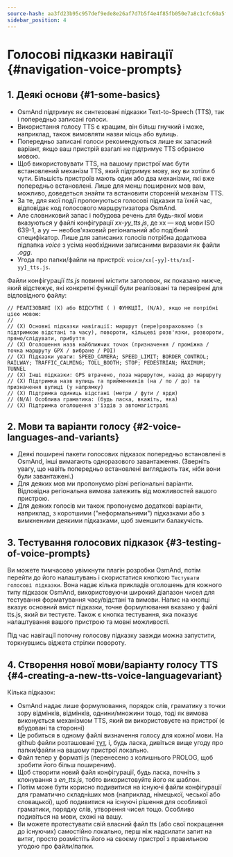 ```yaml
---
source-hash: aa3fd23b95c957def9ede8e26af7d7b5f4e4f85fb050e7a8c1cfc60a5f8eeb64
sidebar_position: 4
---
```


# Голосові підказки навігації {#navigation-voice-prompts}

## 1. Деякі основи {#1-some-basics}

* OsmAnd підтримує як синтезовані підказки Text-to-Speech (TTS), так і попередньо записані голоси.
* Використання голосу TTS є кращим, він більш гнучкий і може, наприклад, також вимовляти назви місць або вулиць.
* Попередньо записані голоси рекомендуються лише як запасний варіант, якщо ваш пристрій взагалі не підтримує TTS обраною мовою.
* Щоб використовувати TTS, на вашому пристрої має бути встановлений механізм TTS, який підтримує мову, яку ви хотіли б чути. Більшість пристроїв мають один або два механізми, які вже попередньо встановлені. Лише для менш поширених мов вам, можливо, доведеться знайти та встановити сторонній механізм TTS.
* За те, для якої події пропонуються голосові підказки та їхній час, відповідає код голосового маршрутизатора OsmAnd.
* Але словниковий запас і побудова речень для будь-якої мови вказуються у файлі конфігурації _xx-yy_tts.js_, де xx — код мови ISO 639-1, а yy — необов'язковий регіональний або подібний специфікатор. Лише для записаних голосів потрібна додаткова підпапка _voice_ з усіма необхідними записаними виразами як файли _.ogg_.
* Угода про папки/файли на пристрої: `voice/xx[-yy]-tts/xx[-yy]_tts.js`.

Файли конфігурації _tts.js_ повинні містити заголовок, як показано нижче, який відстежує, які конкретні функції були реалізовані та перевірені для відповідного файлу:

```
// РЕАЛІЗОВАНІ (X) або ВІДСУТНІ ( ) ФУНКЦІЇ, (N/A), якщо не потрібні цією мовою:
//
// (X) Основні підказки навігації: маршрут (пере)розраховано (з підтримкою відстані та часу), повороти, кільцеві розв'язки, розвороти, прямо/слідувати, прибуття
// (X) Оголошення назв найближчих точок (призначення / проміжна / точка маршруту GPX / вибране / POI)
// (X) Підказки уваги: SPEED_CAMERA; SPEED_LIMIT; BORDER_CONTROL; RAILWAY; TRAFFIC_CALMING; TOLL_BOOTH; STOP; PEDESTRIAN; MAXIMUM; TUNNEL
// (X) Інші підказки: GPS втрачено, поза маршрутом, назад до маршруту
// (X) Підтримка назв вулиць та прийменників (на / по / до) та призначення вулиці (у напрямку)
// (X) Підтримка одиниць відстані (метри / фути / ярди)
// (N/A) Особлива граматика: (будь ласка, вкажіть, яка)
// (X) Підтримка оголошення з'їздів з автомагістралі
```

## 2. Мови та варіанти голосу {#2-voice-languages-and-variants}

* Деякі поширені пакети голосових підказок попередньо встановлені в OsmAnd, інші вимагають одноразового завантаження. (Зверніть увагу, що навіть попередньо встановлені виглядають так, ніби вони були завантажені.)
* Для деяких мов ми пропонуємо різні регіональні варіанти. Відповідна регіональна вимова залежить від можливостей вашого пристрою.
* Для деяких голосів ми також пропонуємо додаткові варіанти, наприклад, з коротшими ("неформальними") підказками або з вимкненими деякими підказками, щоб зменшити балакучість.

## 3. Тестування голосових підказок {#3-testing-of-voice-prompts}

Ви можете тимчасово увімкнути плагін розробки OsmAnd, потім перейти до його налаштувань і скористатися кнопкою `Тестувати голосові підказки`. Вона надає кілька прикладів оголошень для кожного типу підказок OsmAnd, використовуючи широкий діапазон чисел для тестування форматування часу/відстані та вимови. Напис на кнопці вказує основний вміст підказки, точне формулювання вказано у файлі tts.js, який ви тестуєте.
Також є кнопка тестування, яка показує налаштування вашого пристрою та мовні можливості.

Під час навігації поточну голосову підказку завжди можна запустити, торкнувшись віджета стрілки повороту.

## 4. Створення нової мови/варіанту голосу TTS {#4-creating-a-new-tts-voice-languagevariant}

Кілька підказок:

- OsmAnd надає лише формулювання, порядок слів, граматику з точки зору відмінків, відмінків, однини/множини тощо, тоді як вимова виконується механізмом TTS, який ви використовуєте на пристрої (є вбудовані та сторонні)
- Це робиться в одному файлі визначення голосу для кожної мови. На github файли розташовані <a href="https://github.com/osmandapp/OsmAnd-resources/tree/master/voice">тут</a>, і, будь ласка, дивіться вище угоду про папки/файли на вашому пристрої локально.
- Файл тепер у форматі js (перенесено з колишнього PROLOG, щоб зробити його більш поширеним).
- Щоб створити новий файл конфігурації, будь ласка, почніть з клонування з _en\_tts.js_, тобто використовуйте його як шаблон.
- Потім може бути корисно подивитися на існуючі файли конфігурації для граматично складніших мов (наприклад, німецької, чеської або словацької), щоб подивитися на існуючі рішення для особливої граматики, порядку слів, утворення чисел тощо. Особливо подивіться на мови, схожі на вашу.
- Ви можете протестувати свій власний файл tts (або свої покращення до існуючих) самостійно локально, перш ніж надсилати запит на витяг, просто розмістіть його на своєму пристрої з правильною угодою про файли/папки.